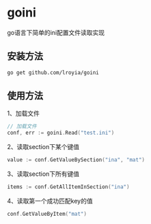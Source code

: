 # goini

go语言下简单的ini配置文件读取实现

## 安装方法

```bash
go get github.com/lroyia/goini
```

## 使用方法

1、加载文件
```go
// 加载文件
conf, err := goini.Read("test.ini")
```

2、读取section下某个键值
```go
value := conf.GetValueBySection("ina", "mat")
```

3、读取section下所有键值
```go
items := conf.GetAllItemInSection("ina")
```

4、读取第一个成功匹配key的值
```go
conf.GetValueByItem("mat")
```